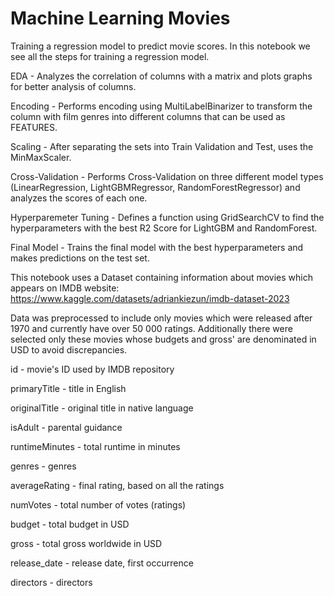 # Machine Learning Movies

Training a regression model to predict movie scores.
In this notebook we see all the steps for training a regression model.

EDA - Analyzes the correlation of columns with a matrix and plots graphs for better analysis of columns.

Encoding - Performs encoding using MultiLabelBinarizer to transform the column with film genres into different columns that can be used as FEATURES.

Scaling - After separating the sets into Train Validation and Test, uses the MinMaxScaler.

Cross-Validation - Performs Cross-Validation on three different model types (LinearRegression, LightGBMRegressor, RandomForestRegressor) and analyzes the scores of each one.

Hyperparemeter Tuning - Defines a function using GridSearchCV to find the hyperparameters with the best R2 Score for LightGBM and RandomForest.

Final Model - Trains the final model with the best hyperparameters and makes predictions on the test set.

This notebook uses a Dataset containing information about movies which appears on IMDB website: 
https://www.kaggle.com/datasets/adriankiezun/imdb-dataset-2023

Data was preprocessed to include only movies which were released after 1970 and currently have over 50 000 ratings. Additionally there were selected only these movies whose budgets and gross' are denominated in USD to avoid discrepancies.

id - movie's ID used by IMDB repository

primaryTitle - title in English

originalTitle - original title in native language

isAdult - parental guidance

runtimeMinutes - total runtime in minutes

genres - genres

averageRating - final rating, based on all the ratings

numVotes - total number of votes (ratings)

budget - total budget in USD

gross - total gross worldwide in USD

release_date - release date, first occurrence

directors - directors
